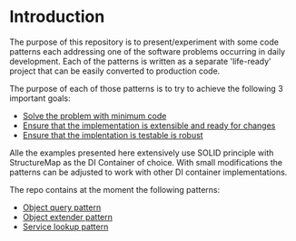 # Introduction

The purpose of this repository is to present/experiment with some code patterns each addressing one of the software problems occurring in daily development. Each of the patterns is written as a separate 'life-ready' project that can be easily converted to production code. 

The purpose of each of those patterns is to try to achieve the following 3 important goals: 

  * [Solve the problem with minimum code](#lesscode)
  * [Ensure that the implementation is extensible and ready for changes](#flexible)
  * [Ensure that the implentation is testable is robust](#testible)

Alle the examples presented here extensively use SOLID principle with StructureMap as the DI Container of choice. With small modifications the patterns can be adjusted to work with other DI container implementations. 

The repo contains at the moment the following patterns:

* <a href='https://github.com/mtchesnokov/CodePatterns/blob/master/ObjectQuery/README.md'>Object query pattern</a>
* <a href='https://github.com/mtchesnokov/CodePatterns/blob/master/ObjectExtender/README.md'>Object extender pattern</a>
* <a href='https://github.com/mtchesnokov/CodePatterns/blob/master/ServiceLookup/README.md'>Service lookup pattern</a>
